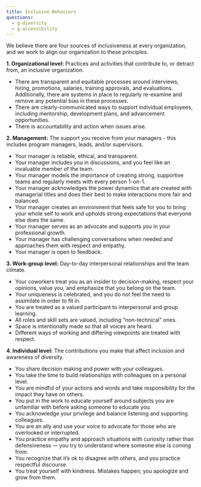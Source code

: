 ```yaml
---
title: Inclusive Behaviors
questions:
  - g-diversity
  - g-accessibility
---
```


We believe there are four sources of inclusiveness at every organization, and we
work to align our organization to these principles.

**1. Organizational level:** Practices and activities that contribute to, or
detract from, an inclusive organization.

- There are transparent and equitable processes around interviews, hiring,
  promotions, salaries, training approvals, and evaluations. Additionally, there
  are systems in place to regularly re-examine and remove any potential bias in
  these processes.
- There are clearly-communicated ways to support individual employees, including
  mentorship, development plans, and advancement opportunities.
- There is accountability and action when issues arise.

**2. Management:** The support you receive from your managers - this includes
program managers, leads, and/or supervisors.

- Your manager is reliable, ethical, and transparent.
- Your manager includes you in discussions, and you feel like an invaluable
  member of the team.
- Your manager models the importance of creating strong, supportive teams and
  regularly meets with every person 1-on-1.
- Your manager acknowledges the power dynamics that are created with managerial
  titles and does their best to make interactions more fair and balanced.
- Your manager creates an environment that feels safe for you to bring your
  whole self to work and upholds strong expectations that everyone else does the
  same.
- Your manager serves as an advocate and supports you in your professional
  growth.
- Your manager has challenging conversations when needed and approaches them
  with respect and empathy.
- Your manager is open to feedback.

**3. Work-group level:** Day-to-day interpersonal relationships and the team
climate.

- Your coworkers treat you as an insider to decision-making, respect your
  opinions, value you, and emphasize that you belong on the team.
- Your uniqueness is celebrated, and you do not feel the need to assimilate in
  order to fit in.
- You are treated as a valued participant to interpersonal and group learning.
- All roles and skill sets are valued, including “non-technical” ones.
- Space is intentionally made so that all voices are heard.
- Different ways of working and differing viewpoints are treated with respect.

**4. Individual level:** The contributions you make that affect inclusion and
awareness of diversity.

- You share decision making and power with your colleagues.
- You take the time to build relationships with colleagues on a personal level.
- You are mindful of your actions and words and take responsibility for the
  impact they have on others.
- You put in the work to educate yourself around subjects you are unfamiliar
  with before asking someone to educate you.
- You acknowledge your privilege and balance listening and supporting
  colleagues.
- You are an ally and use your voice to advocate for those who are overlooked or
  interrupted.
- You practice empathy and approach situations with curiosity rather than
  defensiveness — you try to understand where someone else is coming from.
- You recognize that it’s ok to disagree with others, and you practice
  respectful discourse.
- You treat yourself with kindness. Mistakes happen; you apologize and grow from
  them.
